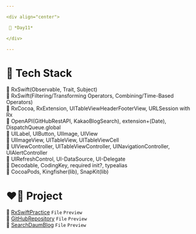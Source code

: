 ```yaml
---

<div align="center">

 💚 *Day11*

</div>

---
```


# 🤖 Tech Stack
🍏 RxSwift(Observable, Trait, Subject)  
🍏 RxSwift(Filtering/Transforming Operators, Combining/Time-Based Operators)  
🍏 RxCocoa, RxExtension, UITableViewHeaderFooterView, URLSession with Rx  
🍏 OpenAPI(GitHubRestAPI, KakaoBlogSearch), extension+(Date), DispatchQueue.global  
🍎 UILabel, UIButton, UIImage, UIView  
🍎 UIImageView, UITableView, UITableViewCell  
🍎 UIViewController, UITableViewController, UINavigationController, UIAlertController  
🍎 UIRefreshControl, UI-DataSource, UI-Delegate  
🍎 Decodable, CodingKey, required init?, typealias  
🍎 CocoaPods, Kingfisher(lib), SnapKit(lib)  

# ❤️‍🔥 Project
📂 [RxSwiftPractice](https://github.com/DCherish/iOS_N_Swift/tree/main/Day11/RxSwiftPractice) `File` `Preview`  
📁 [GitHubRepository](https://github.com/DCherish/iOS_N_Swift/tree/main/Day11/GitHubRepository) `File` `Preview`  
📁 [SearchDaumBlog](https://github.com/DCherish/iOS_N_Swift/tree/main/Day11/SearchDaumBlog) `File` `Preview`  
